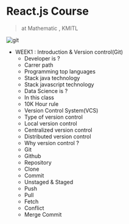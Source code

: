 # React.js Course
> at Mathematic , KMITL

![git](https://user-images.githubusercontent.com/25294734/36639158-065a81ea-1a39-11e8-9398-9e766e002e6a.jpg)

- WEEK1 : Introduction & Version control(Git)
  - Developer is ?
  - Carrer path
  - Programming top languages
  - Stack java technology
  - Stack javascript technology
  - Data Science is ?
  - In this class 
  - 10K Hour rule
  - Version Control System(VCS)
  - Type of version control
  - Local version control
  - Centralized version control
  - Distributed version control
  - Why version control ?
  - Git
  - Github
  - Repository
  - Clone
  - Commit
  - Unstaged & Staged
  - Push
  - Pull
  - Fetch
  - Conflict 
  - Merge Commit
 
